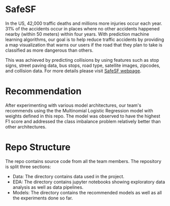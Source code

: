 # SafeSF

In the US, 42,000 traffic deaths and millions more injuries occur each year. 31% of the accidents occur in places where no other accidents happened nearby (within 50 meters) within four years. With prediction machine learning algorithms, our goal is to help reduce traffic accidents by providing a map visualization that warns our users if the road that they plan to take is classified as more dangerous than others.

This was achieved by predicting collisions by using features such as stop signs, street paving data, bus stops, road type, satellite images, zipcodes, and collision data. For more details please visit [SafeSF webpage](https://nbargo.wixsite.com/safesf).

# Recommendation

After experimenting with various model architectures, our team's recommends using the the Multinomial Logistic Regression model with weights defined in this repo. The model was observed to have the highest F1 score and addressed the class imbalance problem relatively better than other architectures. 

# Repo Structure

The repo contains source code from all the team members. The repository is split three sections:

- Data: The directory contains data used in the project.
- EDA: The directory contains jupyter notebooks showing exploratory data analysis as well as data pipelines.
- Models: The directory contains the recommended models as well as all the experiments done so far.

